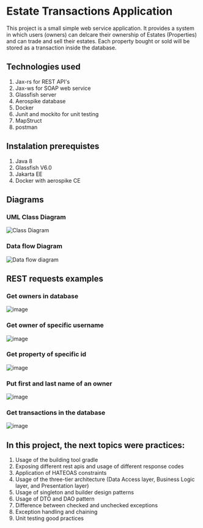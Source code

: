 # Estate Transactions Application
This project is a small simple web service application.
It provides a system in which users (owners) can delcare their ownership of Estates (Properties) and can trade and sell their estates.
Each property bought or sold will be stored as a transaction inside the database.

## Technologies used
1. Jax-rs for REST API's
2. Jax-ws for SOAP web service
3. Glassfish server
4. Aerospike database
5. Docker
6. Junit and mockito for unit testing
7. MapStruct
8. postman

## Instalation prerequistes
1. Java 8
2. Glassfish V6.0
3. Jakarta EE
4. Docker with aerospike CE

## Diagrams
### UML Class Diagram
![Class Diagram](https://user-images.githubusercontent.com/63367712/198333713-e5421a1e-ff08-4100-8b35-c0ec99392447.PNG)

### Data flow Diagram
![Data flow diagram](https://user-images.githubusercontent.com/63367712/198333861-82771cda-047e-4aa5-a7a3-61032b6deb5d.PNG)

## REST requests examples
### Get owners in database
![image](https://user-images.githubusercontent.com/63367712/198364271-b1e47d09-591a-4e26-bd29-b2623f1f9dbb.png)

### Get owner of specific username
![image](https://user-images.githubusercontent.com/63367712/198364441-7e7cdeaa-74b1-4c6b-abc8-3598260856ee.png)

### Get property of specific id
![image](https://user-images.githubusercontent.com/63367712/198364626-32c35356-3dc5-4578-bd05-80f3a33ee358.png)

### Put first and last name of an owner
![image](https://user-images.githubusercontent.com/63367712/198365151-7f05798a-e06e-4577-855f-6089b551c2fe.png)

### Get transactions in the database
![image](https://user-images.githubusercontent.com/63367712/198363987-376bad84-b8b9-4519-a90d-15004a44df1d.png)

## In this project, the next topics were practices:
1. Usage of the building tool gradle
2. Exposing different rest apis and usage of different response codes
3. Application of HATEOAS constraints
3. Usage of the three-tier architecture (Data Access layer, Business Logic layer, and Presentation layer)
4. Usage of singleton and builder design patterns
5. Usage of DTO and DAO pattern
6. Difference between checked and unchecked exceptions
7. Exception handling and chaining
8. Unit testing good practices
